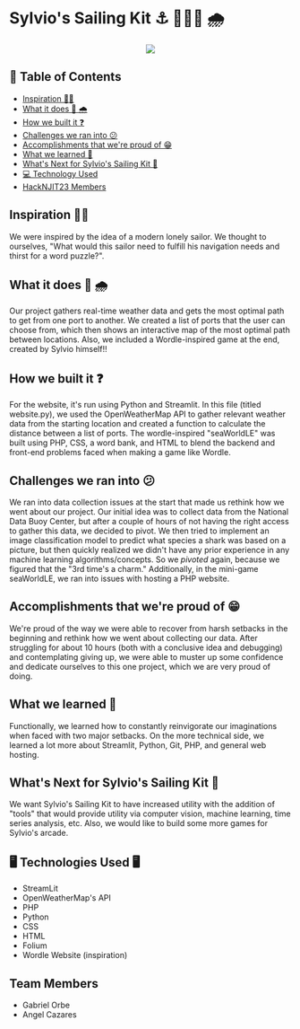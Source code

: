 <body background-color: white>
<h1> Sylvio's Sailing Kit ⚓ 🔱⛵🚢 🌧</h1>

<p align="center">
  <img src="https://github.com/gorbe2002/Sylvios-Sailing-Kit/blob/main/HACKNJIT23.png" />
</p>

## 📜 Table of Contents
- [Inspiration 🧜‍♀️](https://github.com/gorbe2002/Sylvios-Sailing-Kit#inspiration-%EF%B8%8F)
- [What it does 🚢 🌧](https://github.com/gorbe2002/Sylvios-Sailing-Kit#what-it-does-)
- [How we built it ❓](https://github.com/gorbe2002/Sylvios-Sailing-Kit#how-we-built-it-)
- [Challenges we ran into 😕](https://github.com/gorbe2002/Sylvios-Sailing-Kit#challenges-we-ran-into)
- [Accomplishments that we're proud of 😁](https://github.com/gorbe2002/Sylvios-Sailing-Kit#accomplishments-that-were-proud-of)
- [What we learned 🧠](https://github.com/gorbe2002/Sylvios-Sailing-Kit#what-we-learned)
- [What's Next for Sylvio's Sailing Kit 🎯](https://github.com/gorbe2002/Sylvios-Sailing-Kit#whats-next-for-sylvios-sailing-kit---)
- [💻 Technology Used](https://github.com/gorbe2002/Sylvios-Sailing-Kit#-%EF%B8%8F-technologies-used-%EF%B8%8F-)
- [HackNJIT23 Members](https://github.com/gorbe2002/Sylvios-Sailing-Kit#--team-members-)

## Inspiration 🧜‍♀️
We were inspired by the idea of a modern lonely sailor. We thought to ourselves, "What would this sailor need to fulfill his navigation needs and thirst for a word puzzle?".

## What it does 🚢 🌧
Our project gathers real-time weather data and gets the most optimal path to get from one port to another. We created a list of ports that the user can choose from, which then shows an interactive map of the most optimal path between locations. Also, we included a Wordle-inspired game at the end, created by Sylvio himself!!

## How we built it ❓
For the website, it's run using Python and Streamlit. In this file (titled website.py), we used the OpenWeatherMap API to gather relevant weather data from the starting location and created a function to calculate the distance between a list of ports. The wordle-inspired "seaWorldLE" was built using PHP, CSS, a word bank, and HTML to blend the backend and front-end problems faced when making a game like Wordle.

## Challenges we ran into 😕
We ran into data collection issues at the start that made us rethink how we went about our project. Our initial idea was to collect data from the National Data Buoy Center, but after a couple of hours of not having the right access to gather this data, we decided to pivot. We then tried to implement an image classification model to predict what species a shark was based on a picture, but then quickly realized we didn't have any prior experience in any machine learning algorithms/concepts. So we _pivoted_ again, because we figured that the "3rd time's a charm." Additionally, in the mini-game seaWorldLE, we ran into issues with hosting a PHP website. 

## Accomplishments that we're proud of 😁
We're proud of the way we were able to recover from harsh setbacks in the beginning and rethink how we went about collecting our data. After struggling for about 10 hours (both with a conclusive idea and debugging) and contemplating giving up, we were able to muster up some confidence and dedicate ourselves to this one project, which we are very proud of doing.

## What we learned 🧠
Functionally, we learned how to constantly reinvigorate our imaginations when faced with two major setbacks. On the more technical side, we learned a lot more about Streamlit, Python, Git, PHP, and general web hosting. 

## What's Next for Sylvio's Sailing Kit 🎯
We want Sylvio's Sailing Kit to have increased utility with the addition of "tools" that would provide utility via computer vision, machine learning, time series analysis, etc. Also, we would like to build some more games for Sylvio's arcade.

<h2> 🖥️ Technologies Used 🖥️ </h2>

<ul>
  <li> StreamLit</li>
  <li> OpenWeatherMap's API</li>
  <li>PHP</li>
  <li>Python</li>
  <li>CSS</li>
  <li>HTML</li>
  <li>Folium</li>
  <li>Wordle Website (inspiration)</li>
</ul>
<h2>  Team Members </h2>
<ul>
  <li> Gabriel Orbe </li>
  <li> Angel Cazares</li>

</ul>

</body>
